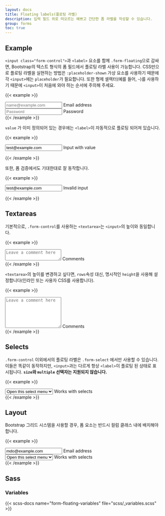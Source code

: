 ```yaml
---
layout: docs
title: Floating labels(플로팅 라벨)
description: 입력 필드 위로 떠오르는 예쁘고 간단한 폼 라벨을 작성할 수 있습니다.
group: forms
toc: true
---
```


## Example

`<input class="form-control">`과 `<label>` 요소를 함께 `.form-floating`으로 감싸면, Bootstrap의 텍스트 형식의 폼 필드에서 플로팅 라벨 사용이 가능합니다. CSS만으로 플로팅 라벨을 실현하는 방법은 `:placeholder-shown` 가상 요소를 사용하기 때문에 각 `<input>`에는 `placeholder`가 필요합니다. 또한 형제 셀렉터(예를 들어, `~`)를 사용하기 때문에 `<input>`이 처음에 와야 하는 순서에 주의해 주세요.

{{< example >}}
<div class="form-floating mb-3">
  <input type="email" class="form-control" id="floatingInput" placeholder="name@example.com">
  <label for="floatingInput">Email address</label>
</div>
<div class="form-floating">
  <input type="password" class="form-control" id="floatingPassword" placeholder="Password">
  <label for="floatingPassword">Password</label>
</div>
{{< /example >}}

`value` 가 이미 정의되어 있는 경우에는 `<label>`이 자동적으로 플로팅 되어져 있습니다.

{{< example >}}
<form class="form-floating">
  <input type="email" class="form-control" id="floatingInputValue" placeholder="name@example.com" value="test@example.com">
  <label for="floatingInputValue">Input with value</label>
</form>
{{< /example >}}

또한, 폼 검증에서도 기대한대로 잘 동작합니다.

{{< example >}}
<form class="form-floating">
  <input type="email" class="form-control is-invalid" id="floatingInputInvalid" placeholder="name@example.com" value="test@example.com">
  <label for="floatingInputInvalid">Invalid input</label>
</form>
{{< /example >}}

## Textareas

기본적으로, `.form-control`를 사용하는 `<textarea>`는 `<input>`의 높이와 동일합니다.

{{< example >}}
<div class="form-floating">
  <textarea class="form-control" placeholder="Leave a comment here" id="floatingTextarea"></textarea>
  <label for="floatingTextarea">Comments</label>
</div>
{{< /example >}}

`<textarea>`의 높이를 변경하고 싶다면, `rows`속성 대신, 명시적인 `height`을 사용해 설정합니다(인라인 또는 사용자 CSS를 사용합니다).

{{< example >}}
<div class="form-floating">
  <textarea class="form-control" placeholder="Leave a comment here" id="floatingTextarea2" style="height: 100px"></textarea>
  <label for="floatingTextarea2">Comments</label>
</div>
{{< /example >}}

## Selects

`.form-control` 이외에서의 플로팅 라벨은 `.form-select` 에서만 사용할 수 있습니다. 이들은 똑같이 동작하지만, `<input>`과는 다르게 항상 `<label>`이 플로팅 된 상태로 표시됩니다. **`size`와 `multiple` 선택자는 지원되지 않습니다.**

{{< example >}}
<div class="form-floating">
  <select class="form-select" id="floatingSelect" aria-label="Floating label select example">
    <option selected>Open this select menu</option>
    <option value="1">One</option>
    <option value="2">Two</option>
    <option value="3">Three</option>
  </select>
  <label for="floatingSelect">Works with selects</label>
</div>
{{< /example >}}

## Layout

Bootstrap 그리드 시스템을 사용할 경우, 폼 요소는 반드시 컬럼 클래스 내에 배치해야 합니다.

{{< example >}}
<div class="row g-2">
  <div class="col-md">
    <div class="form-floating">
      <input type="email" class="form-control" id="floatingInputGrid" placeholder="name@example.com" value="mdo@example.com">
      <label for="floatingInputGrid">Email address</label>
    </div>
  </div>
  <div class="col-md">
    <div class="form-floating">
      <select class="form-select" id="floatingSelectGrid" aria-label="Floating label select example">
        <option selected>Open this select menu</option>
        <option value="1">One</option>
        <option value="2">Two</option>
        <option value="3">Three</option>
      </select>
      <label for="floatingSelectGrid">Works with selects</label>
    </div>
  </div>
</div>
{{< /example >}}

## Sass

### Variables

{{< scss-docs name="form-floating-variables" file="scss/_variables.scss" >}}
